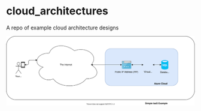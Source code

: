 # cloud_architectures
A repo of example cloud architecture designs


![Basic IaaS Setup](./designs/1.0_basic_iaas_example.svg)
